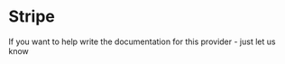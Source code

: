 # Stripe  

<callout-box type="info" heading="Work in progress">

If you want to help write the documentation for this provider - just let us know 

</callout-box>
